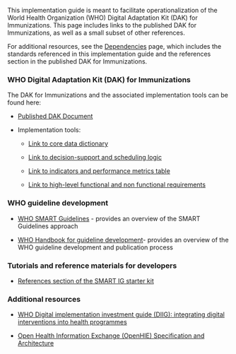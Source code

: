 This implementation guide is meant to facilitate operationalization of the World Health Organization (WHO) Digital Adaptation Kit (DAK) for Immunizations. This page includes links to the published DAK for Immunizations, as well as a small subset of other references.

For additional resources, see the <a href="dependencies.html">Dependencies</a> page, which includes the standards referenced in this implementation guide and the references section in the published DAK for Immunizations.

### WHO Digital Adaptation Kit (DAK) for Immunizations

The DAK for Immunizations and the associated implementation tools can be found here: 

- [Published DAK Document](https://iris.who.int/handle/10665/380303)

- Implementation tools:
  
    - [Link to core data dictionary](https://smart.who.int/dak-immz/dictionary.html)
 
    - [Link to decision-support and scheduling logic](https://smart.who.int/dak-immz/decision-logic.html)

    - [Link to indicators and performance metrics table](https://smart.who.int/dak-immz/indicators.html)
 
    - [Link to high-level functional and non functional requirements](https://smart.who.int/dak-tb/system-requirements.html)

### WHO guideline development
    
-   [WHO SMART Guidelines](https://www.who.int/teams/digital-health-and-innovation/smart-guidelines) - provides an overview of the SMART Guidelines approach

-   [WHO Handbook for guideline development](https://www.who.int/publications/i/item/9789241548960)- provides an overview of the WHO guideline development and publication process

### Tutorials and reference materials for developers
- [References section of the SMART IG starter kit](https://worldhealthorganization.github.io/smart-ig-starter-kit/references.html#2)

### Additional resources
-   [WHO Digital implementation investment guide (DIIG): integrating digital interventions into health programmes](https://www.who.int/publications/i/item/9789240010567)

-   [Open Health Information Exchange (OpenHIE) Specification and Architecture](https://guides.ohie.org/arch-spec/architecture-specification/overview-of-the-architecture)
